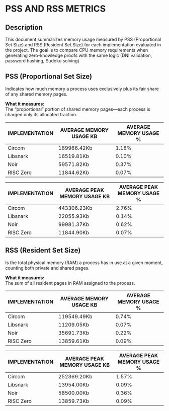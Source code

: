#  PSS AND RSS METRICS

## Description
This document summarizes memory usage measured by PSS (Proportional Set Size) and RSS (Resident Set Size) for each implementation evaluated in the project. The goal is to compare CPU memory requirements when generating zero-knowledge proofs with the same logic (DNI validation, password hashing, Sudoku solving)

## PSS (Proportional Set Size)
Indicates how much memory a process uses exclusively plus its fair share of any shared memory pages.  

**What it measures:**  
  The “proportional” portion of shared memory pages—each process is charged only its allocated fraction.  


| IMPLEMENTATION | AVERAGE MEMORY USAGE KB       | AVERAGE MEMORY USAGE %        |
| -----------    | ----------------------------- | ----------------------------- |
| Circom         | 189966.42Kb                   | 1.18%                         |
| Libsnark       | 16519.81Kb                    | 0.10%                         |
| Noir           | 59571.82Kb                    | 0.37%                         |
| RISC Zero      | 11844.62Kb                    | 0.07%                         |


| IMPLEMENTATION | AVERAGE PEAK MEMORY USAGE KB  | AVERAGE PEAK MEMORY USAGE %  |
| -----------    | ----------------------------- | ---------------------------- |
| Circom         | 443306.23Kb                   | 2.76%                        |
| Libsnark       | 22055.93Kb                    | 0.14%                        |
| Noir           | 99981.37Kb                    | 0.62%                        |
| RISC Zero      | 11844.90Kb                    | 0.07%                        |


## RSS (Resident Set Size)
Is the total physical memory (RAM) a process has in use at a given moment, counting both private and shared pages.  

**What it measures:**  
  The sum of all resident pages in RAM assigned to the process.  


| IMPLEMENTATION | AVERAGE MEMORY USAGE KB       | AVERAGE MEMORY USAGE %        |
| -----------    | ----------------------------- | ----------------------------- |
| Circom         | 119549.49Kb                   | 0.74%                         |
| Libsnark       | 11209.05Kb                    | 0.07%                         |
| Noir           | 35691.73Kb                    | 0.22%                         |
| RISC Zero      | 13859.61Kb                    | 0.09%                         |


| IMPLEMENTATION | AVERAGE PEAK MEMORY USAGE KB  | AVERAGE PEAK MEMORY USAGE %  |
| -----------    | ----------------------------- | ---------------------------- |
| Circom         | 252369.20Kb                   | 1.57%                        |
| Libsnark       | 13954.00Kb                    | 0.09%                        |
| Noir           | 58500.00Kb                    | 0.36%                        |
| RISC Zero      | 13859.73Kb                    | 0.09%                        |